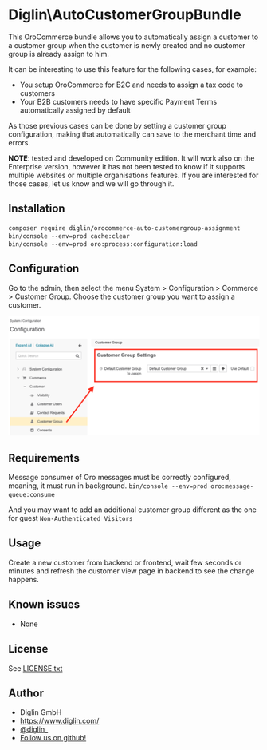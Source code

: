 # Diglin\AutoCustomerGroupBundle

This OroCommerce bundle allows you to automatically assign a customer to a customer group when the customer is newly created and no customer group is already assign to him.

It can be interesting to use this feature for the following cases, for example:
- You setup OroCommerce for B2C and needs to assign a tax code to customers
- Your B2B customers needs to have specific Payment Terms automatically assigned by default

As those previous cases can be done by setting a customer group configuration, making that automatically can save to the merchant time and errors.

**NOTE**: tested and developed on Community edition. It will work also on the Enterprise version, however it has not been tested to know if it supports multiple websites or multiple organisations features. If you are interested for those cases, let us know and we will go through it.

## Installation

```
composer require diglin/orocommerce-auto-customergroup-assignment
bin/console --env=prod cache:clear
bin/console --env=prod oro:process:configuration:load
```

## Configuration

Go to the admin, then select the menu System > Configuration > Commerce > Customer Group.
Choose the customer group you want to assign a customer.

![img](Resources/doc/assets/customer_group_assignment.png)

## Requirements

Message consumer of Oro messages must be correctly configured, meaning, it must run in background. `bin/console --env=prod oro:message-queue:consume`

And you may want to add an additional customer group different as the one for guest `Non-Authenticated Visitors`

## Usage

Create a new customer from backend or frontend, wait few seconds or minutes and refresh the customer view page in backend to see the change happens.

## Known issues

- None

## License

See [LICENSE.txt](./LICENSE.txt)

## Author

* Diglin GmbH
* https://www.diglin.com/
* [@diglin_](https://twitter.com/diglin_)
* [Follow us on github!](https://github.com/diglin)
